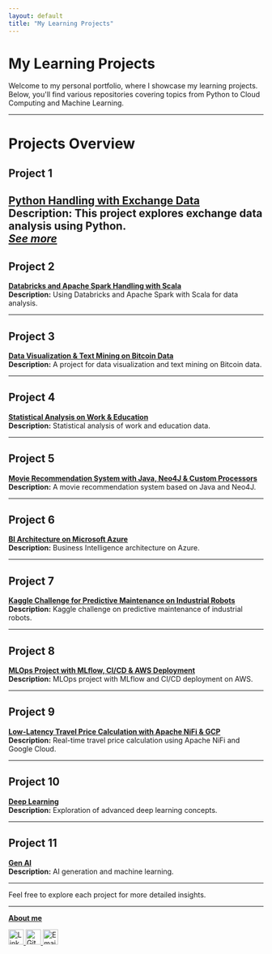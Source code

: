 ```yaml
---
layout: default
title: "My Learning Projects"
---
```


<!-- Google tag (gtag.js) -->
<script async src="https://www.googletagmanager.com/gtag/js?id=G-CTDYV2ZQPN"></script>
<script>
  window.dataLayer = window.dataLayer || [];
  function gtag(){dataLayer.push(arguments);}
  gtag('js', new Date());

  gtag('config', 'G-CTDYV2ZQPN');
</script>

# My Learning Projects

Welcome to my personal portfolio, where I showcase my learning projects. Below, you'll find various repositories covering topics from Python to Cloud Computing and Machine Learning.

---

# Projects Overview

## Project 1
**[Python Handling with Exchange Data](https://github.com/mriusero/projet-python)**  
**Description:** This project explores exchange data analysis using Python.  
*[See more](_projects/repo1.md)*
---

## Project 2
**[Databricks and Apache Spark Handling with Scala](https://github.com/mriusero/projet-cloud-1)**  
**Description:** Using Databricks and Apache Spark with Scala for data analysis.

---

## Project 3
**[Data Visualization & Text Mining on Bitcoin Data](https://github.com/mriusero/projet-sda-dash-streamlit)**  
**Description:** A project for data visualization and text mining on Bitcoin data.

---

## Project 4
**[Statistical Analysis on Work & Education](https://github.com/mriusero/projet-statistique)**  
**Description:** Statistical analysis of work and education data.

---

## Project 5
**[Movie Recommendation System with Java, Neo4J & Custom Processors](https://github.com/mriusero/projet-cloud-2)**  
**Description:** A movie recommendation system based on Java and Neo4J.

---

## Project 6
**[BI Architecture on Microsoft Azure](https://github.com/mriusero/projet-BI)**  
**Description:** Business Intelligence architecture on Azure.

---

## Project 7
**[Kaggle Challenge for Predictive Maintenance on Industrial Robots](https://github.com/mriusero/projet-sda-machine-learning)**  
**Description:** Kaggle challenge on predictive maintenance of industrial robots.

---

## Project 8
**[MLOps Project with MLflow, CI/CD & AWS Deployment](https://github.com/mriusero/projet-sda-mlops)**  
**Description:** MLOps project with MLflow and CI/CD deployment on AWS.

---

## Project 9
**[Low-Latency Travel Price Calculation with Apache NiFi & GCP](https://github.com/mriusero/projet-sda-cloud-3)**  
**Description:** Real-time travel price calculation using Apache NiFi and Google Cloud.

---

## Project 10
**[Deep Learning](https://github.com/mriusero/to-create)**  
**Description:** Exploration of advanced deep learning concepts.

---

## Project 11
**[Gen AI](https://github.com/mriusero/to-create)**  
**Description:** AI generation and machine learning.

---

Feel free to explore each project for more detailed insights.

---
**[About me](pages/about.md)**

<a href="https://www.linkedin.com/in/marius-ayrault/">
  <img src="https://cdn-icons-png.flaticon.com/512/174/174857.png" alt="LinkedIn" width="30" height="30">
</a>
<a href="https://github.com/mriusero">
  <img src="https://cdn-icons-png.flaticon.com/512/25/25231.png" alt="GitHub" width="30" height="30">
</a>
<a href="mailto:marius.ayrault@outlook.com">
  <img src="https://cdn-icons-png.flaticon.com/512/561/561127.png" alt="Email" width="30" height="30">
</a>
